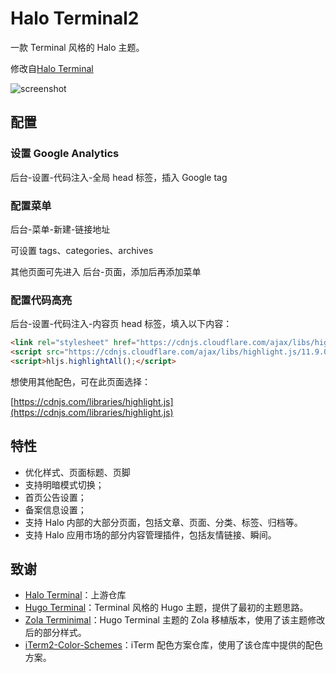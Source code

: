 # Halo Terminal2

一款 Terminal 风格的 Halo 主题。

修改自[Halo Terminal](https://github.com/halo-dev/halo)

![screenshot](https://user-images.githubusercontent.com/27671436/203283319-32a7384f-7b46-4c9e-9ec7-4abb796fc7cf.png)

## 配置

### 设置 Google Analytics

后台-设置-代码注入-全局 head 标签，插入 Google tag

### 配置菜单

后台-菜单-新建-链接地址

可设置 tags、categories、archives

其他页面可先进入 后台-页面，添加后再添加菜单

### 配置代码高亮

后台-设置-代码注入-内容页 head 标签，填入以下内容：

```html
<link rel="stylesheet" href="https://cdnjs.cloudflare.com/ajax/libs/highlight.js/11.9.0/styles/github-dark.min.css">
<script src="https://cdnjs.cloudflare.com/ajax/libs/highlight.js/11.9.0/highlight.min.js"></script>
<script>hljs.highlightAll();</script>
```

想使用其他配色，可在此页面选择：

[https://cdnjs.com/libraries/highlight.js](https://cdnjs.com/libraries/highlight.js)

## 特性

- 优化样式、页面标题、页脚
- 支持明暗模式切换；
- 首页公告设置；
- 备案信息设置；
- 支持 Halo 内部的大部分页面，包括文章、页面、分类、标签、归档等。
- 支持 Halo 应用市场的部分内容管理插件，包括友情链接、瞬间。

## 致谢

- [Halo Terminal](https://github.com/halo-dev/halo)：上游仓库
- [Hugo Terminal](https://github.com/panr/hugo-theme-terminal)：Terminal 风格的 Hugo 主题，提供了最初的主题思路。
- [Zola Terminimal](https://github.com/pawroman/zola-theme-terminimal)：Hugo Terminal 主题的 Zola 移植版本，使用了该主题修改后的部分样式。
- [iTerm2-Color-Schemes](https://github.com/mbadolato/iTerm2-Color-Schemes/)：iTerm 配色方案仓库，使用了该仓库中提供的配色方案。
